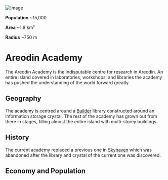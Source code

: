 <InfoBox>

![image](https://placehold.co/600x400?text=Academy)

**Population** ~15,000

**Area** ~1.8 km²

**Radius** ~750 m

</InfoBox>

# Areodin Academy

The Areodin Academy is the indisputable centre for research in Areodin. An entire island covered in laboratories, workshops, and libraries the academy has pushed the understanding of the world forward greatly.

## Geography

The academy is centred around a [Builder](/general/builders) library constructed around an information storage crystal. The rest of the academy has grown out from there in stages, filling almost the entire island with multi-storey buildings.

## History

The current academy replaced a previous one in [Skyhaven](./skyhaven) which was abandoned after the library and crystal of the current one was discovered.

## Economy and Population
